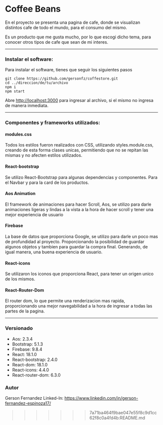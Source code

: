 # Coffee Beans

En el proyecto se presenta una pagina de cafe, donde se visualizan distintos cafe de todo el mundo, para el consumo del mismo. 

Es un producto que me gusta mucho, por lo que escogi dicho tema, para conocer otros tipos de cafe que sean de mi interes.
***

### Instalar el software:
Para instalar el software, tienes que seguir los siguientes pasos
```
git clone https://github.com/gersonfz/coffestore.git
cd ../direccion/de/tu/archivo
npm i
npm start
```
Abre [http://localhost:3000](http://localhost:3000) para ingresar al archivo, si el mismo no ingresa de manera inmediata.
***

### Componentes y frameworks utilizados:
#### modules.css
Todos los estilos fueron realizados con CSS, utilizando styles.module.css, creando de esta forma clases unicas, permitiendo que no se repitan las mismas y no afecten estilos utilizados. 
#### React-bootstrap
Se utilizo React-Bootstrap para algunas dependencias y componentes. Para el Navbar y para la card de los productos.
#### Aos Animation
El framework de animaciones para hacer Scroll, Aos, se utilizo para darle animaciones ligeras y lindas a la vista a la hora de hacer scroll y tener una mejor experiencia de usuario
#### Firebase
La base de datos que proporciona Google, se utilizo para darle un poco mas de profundidad al proyecto. Proporcionando la posibilidad de guardar algunos objetos y tambien para guardar la compra final. Generando, de igual manera, una buena experiencia de usuario. 
#### React-icons
Se utilizaron los iconos que proporciona React, para tener un origen unico de los mismos. 
#### React-Router-Dom
El router dom, lo que permite una renderizacion mas rapida, proporcionando una mejor navegabilidad a la hora de ingresar a todas las partes de la pagina. 
***
### Versionado
* Aos: 2.3.4
* Bootstrap: 5.1.3
* Firebase: 9.8.4
* React: 18.1.0
* React-bootstrap: 2.4.0
* React-dom: 18.1.0
* React-icons: 4.4.0
* React-router-dom: 6.3.0

### Autor
Gerson Fernandez
Linked-In: https://www.linkedin.com/in/gerson-fernandez-espinoza17/
>>>>>>> 7a71ba464f9bae047e55f8c9d1cc62f8c0a4fd4b:README.md
